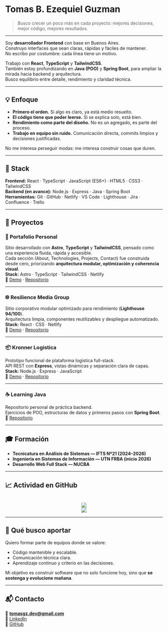 # Tomas B. Ezequiel Guzman  

> Busco crecer un poco más en cada proyecto: mejores decisiones, mejor código, mejores resultados.  

---

Soy **desarrollador Frontend** con base en Buenos Aires.  
Construyo interfaces que sean claras, rápidas y fáciles de mantener.  
No escribo por costumbre: cada línea tiene un motivo.  

Trabajo con **React**, **TypeScript** y **TailwindCSS**.  
También estoy profundizando en **Java (POO)** y **Spring Boot**, para ampliar la mirada hacia backend y arquitectura.  
Busco equilibrio entre detalle, rendimiento y claridad técnica.  

---

## 💡 Enfoque

- **Primero el orden.** Si algo es claro, ya está medio resuelto.  
- **El código tiene que poder leerse.** Si se explica solo, está bien.  
- **Rendimiento como parte del diseño.** No es un agregado, es parte del proceso.  
- **Trabajo en equipo sin ruido.** Comunicación directa, commits limpios y decisiones justificadas.  

No me interesa perseguir modas: me interesa construir cosas que duren.  

---

## 🧰 Stack

**Frontend:** React · TypeScript · JavaScript (ES6+) · HTML5 · CSS3 · TailwindCSS  
**Backend (en avance):** Node.js · Express · Java · Spring Boot  
**Herramientas:** Git · GitHub · Netlify · VS Code · Lighthouse · Jira · Confluence · Trello  

---

## 🚀 Proyectos

### 🧭 Portafolio Personal  
Sitio desarrollado con **Astro**, **TypeScript** y **TailwindCSS**, pensado como una experiencia fluida, rápida y accesible.  
Cada sección (About, Technologies, Projects, Contact) fue construida desde cero, priorizando **arquitectura modular, optimización y coherencia visual**.  
**Stack:** Astro · TypeScript · TailwindCSS · Netlify  
🔗 [Demo](https://tomasguzmandev.netlify.app/) · [Repositorio](https://github.com/tomasgz7/Portfolio)

---

### 🌐 Resilience Media Group  
Sitio corporativo modular optimizado para rendimiento (**Lighthouse 94/100**).  
Arquitectura limpia, componentes reutilizables y despliegue automatizado.  
**Stack:** React · CSS · Netlify  
🔗 [Demo](https://resiliencemediagroup.netlify.app/) · [Repositorio](https://github.com/tomasgz7/PaginaResilience)  

---

### 📦 Kronner Logística  
Prototipo funcional de plataforma logística full-stack.  
API REST con **Express**, vistas dinámicas y separación clara de capas.  
**Stack:** Node.js · Express · JavaScript  
🔗 [Demo](https://kronner-logistica-prototipo.netlify.app/) · [Repositorio](https://github.com/tomasgz7/PaginaKronner)  

---

### ☕ Learning Java  
Repositorio personal de práctica backend.  
Ejercicios de POO, estructuras de datos y primeros pasos con **Spring Boot**.  
🔗 [Repositorio](https://github.com/tomasgz7/LearningJava)  

---

## 🎓 Formación

- **Tecnicatura en Análisis de Sistemas — IFTS Nº21 (2024–2026)**  
- **Ingeniería en Sistemas de Información — UTN FRBA (inicio 2026)**  
- **Desarrollo Web Full Stack — NUCBA**  

---

## 📈 Actividad en GitHub  

<div align="center">  
<br/>  
<img src="https://nirzak-streak-stats.vercel.app/?user=tomasgz7&theme=transparent&hide_border=true&cache_seconds=7200"/><br/>  
<img src="https://github-readme-stats.vercel.app/api/top-langs/?username=tomasgz7&theme=transparent&hide_border=true&include_all_commits=true&count_private=true&layout=compact&cache_seconds=7200"/>  
</div>  

---

## 🎯 Qué busco aportar

Quiero formar parte de equipos donde se valore:  
- Código mantenible y escalable.  
- Comunicación técnica clara.  
- Aprendizaje continuo y criterio en las decisiones.  

Mi objetivo es construir software que no solo funcione hoy, sino que **se sostenga y evolucione mañana**.  

---

## 📬 Contacto

📧 **tomasgz.dev@gmail.com**  
💼 [LinkedIn](https://www.linkedin.com/in/tomasgz7)  
🐙 [GitHub](https://github.com/tomasgz7)
